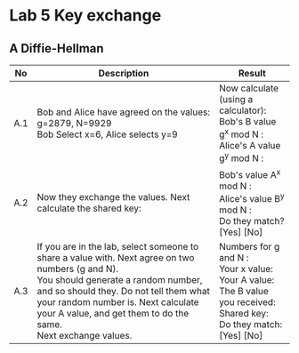 # Lab 5 Key exchange

## A  Diffie-Hellman 

| No   | Description                                                                                               | Result                                                                                                            |
|------|-----------------------------------------------------------------------------------------------------------|--------------------------------------------------------------------------------------------------------------------|
| A.1 | Bob and Alice have agreed on the values:<br> g=2879, N=9929<br>Bob Select x=6, Alice selects y=9          | Now calculate (using a calculator):<br>Bob's B value g<sup>x</sup> mod N :<br>Alice's A value g<sup>y</sup> mod N : |
| A.2 | Now they exchange the values. Next calculate the shared key:                                               | Bob's value A<sup>x</sup> mod N :<br>Alice's value B<sup>y</sup> mod N :<br>Do they match? [Yes] [No]              |
| A.3 | If you are in the lab, select someone to share a value with. Next agree on two numbers (g and N).<br>You should generate a random number, and so should they. Do not tell them what your random number is. Next calculate your A value, and get them to do the same.<br>Next exchange values. | Numbers for g and N :<br>Your x value:<br>Your A value:<br>The B value you received:<br>Shared key:<br>Do they match: [Yes] [No] |

